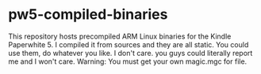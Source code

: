 # pw5-compiled-binaries
This repository hosts precompiled ARM Linux binaries for the Kindle Paperwhite 5.
I compiled it from sources and they are all static. You could use them, do whatever you like.
I don't care. you guys could literally report me and I won't care.
Warning: You must get your own magic.mgc for file.
